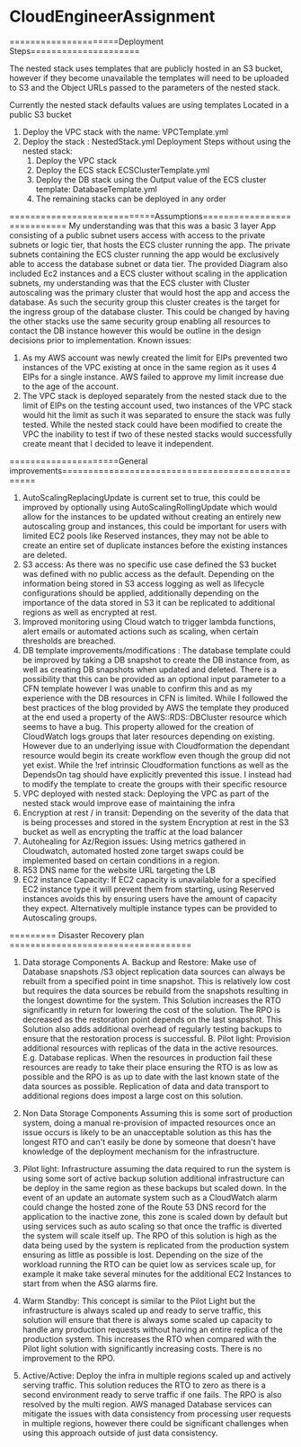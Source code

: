 
# CloudEngineerAssignment
=====================Deployment Steps=====================

The nested stack uses templates that are publicly hosted in an S3 bucket, however if they become unavailable the templates will need to be uploaded to S3 and the Object URLs passed to the parameters of the nested stack. 

Currently the nested stack defaults values are using templates Located in a public S3 bucket 
1. Deploy the VPC stack with the name: VPCTemplate.yml
2. Deploy the stack : NestedStack.yml
    Deployment Steps without using the nested stack:
    1. Deploy the VPC stack 
    2. Deploy the ECS stack ECSClusterTemplate.yml
    3. Deploy the DB stack using the Output value of the ECS cluster template: DatabaseTemplate.yml
    4. The remaining stacks can be deployed in any order 

============================Assumptions============================
My understanding was that this was a basic 3 layer App consisting of a public subnet users access with access to the private subnets or logic tier, that hosts the ECS cluster running the app. The private subnets containing the ECS cluster running the app would be exclusively able to access the database subnet or data tier. The provided Diagram also included Ec2 instances and a ECS cluster without scaling in the application subnets, my understanding was that the ECS cluster with Cluster autoscaling was the primary cluster that would host the app and access the database. As such the security group this cluster creates is the target for the ingress group of the database cluster. This could be changed by having the other stacks use the same security group enabling all resources to contact the DB instance however this would be outline in the design decisions prior to implementation. 
Known issues: 
1. As my AWS account was newly created the limit for EIPs prevented two instances of the VPC existing at once in the same region as it uses 4 EIPs for a single instance. AWS failed to approve my limit increase due to the age of the account. 
2. The VPC stack is deployed separately from the nested stack due to the limit of EIPs on the testing account used, two instances of the VPC stack would hit the limit as such it was separated to ensure the stack was fully tested. While the nested stack could have been modified to create the VPC the inability to test if two of these nested stacks would successfully create meant that I decided to leave it independent. 

=====================General improvements=================================================
1. AutoScalingReplacingUpdate is current set to true, this could be improved by optionally using   AutoScalingRollingUpdate which would allow for the instances to be updated without creating an entirely new autoscaling group and instances, this could be important for users with limited EC2 pools like Reserved instances, they may not be able to create an entire set of duplicate instances before the existing instances are deleted.  
2. S3 access: As there was no specific use case defined the S3 bucket was defined with no public access as the default. Depending on the information being stored in S3 access logging as well as lifecycle configurations should be applied, additionally depending on the importance of the data stored in S3 it can be replicated to additional regions as well as encrypted at rest. 
3. Improved monitoring using Cloud watch to trigger lambda functions, alert emails or automated actions such as scaling, when certain thresholds are breached. 
4. DB template improvements/modifications : The database template could be improved by taking a DB snapshot to create the DB instance from, as well as creating DB snapshots when updated and deleted. There is a possibility that this can be provided as an optional input parameter to a CFN template however I was unable to confirm this and as my experience with the DB resources in CFN is limited. 
While I followed the best practices of the blog provided by AWS the template they produced at the end used a property of the AWS::RDS::DBCluster resource which seems to have a bug. This property allowed for the creation of CloudWatch logs groups that later resources depending on existing. However due to an underlying issue with Cloudformation the dependant resource would begin its create workflow even though the group did not yet exist. While the !ref intrinsic Cloudformation functions as well as the DependsOn tag should have explicitly prevented this issue. I instead had to modify the template to create the groups with their specific resource 
4. VPC deployed with nested stack: Deploying the VPC as part of the nested stack would improve ease of maintaining the infra
5. Encryption at rest / in transit: Depending on the severity of the data that is being processes and stored in the system Encryption at rest in the S3 bucket as well as encrypting the traffic at the load balancer 
6. Autohealing for Az/Region issues: Using metrics gathered in Cloudwatch, automated hosted zone target swaps could be implemented based on certain conditions in a region. 
7. R53 DNS name for the website URL targeting the LB 
8. EC2 instance Capacity: If EC2 capacity is unavailable for a specified EC2 instance type it will prevent them from starting, using Reserved instances avoids this by ensuring users have the amount of capacity they expect. Alternatively multiple instance types can be provided to Autoscaling groups. 

========= Disaster Recovery plan ===================================

1. Data storage Components 
    A. Backup and Restore: Make use of Database snapshots /S3 object replication data sources can always be rebuilt from a specified point in time snapshot. This is relatively low cost but requires the data sources be rebuild from the snapshots resulting in the longest downtime for the system. This Solution increases the RTO significantly in return for lowering the cost of the solution. The RPO is decreased as the restoration point depends on the last snapshot. This Solution also adds additional overhead of regularly testing backups to ensure that the restoration process is successful. 
    B. Pilot light: Provision additional resources with replicas of the data in the active resources. E.g. Database replicas. When the resources in production fail these resources are ready to take their place ensuring the RTO is as low as possible and the RPO is as up to date with the last known state of the data sources as possible. Replication of data and data transport to additional regions does impost a large cost on this solution. 
2. Non Data Storage Components 
Assuming this is some sort of production system, doing a manual re-provision of impacted resources once an issue occurs is likely to be an unacceptable solution as this has the longest RTO and can't easily be done by someone that doesn't have knowledge of the deployment mechanism for the infrastructure.  
1. Pilot light: Infrastructure assuming the data required to run the system is using some sort of active backup solution additional infrastructure can be deploy in the same region as these backups but scaled down. In the event of an update an automate system such as a CloudWatch alarm could change the hosted zone of the Route 53 DNS record for the application to the inactive zone, this zone is scaled  down by default but using services such as auto scaling so that once the traffic is diverted the system will scale itself up. The RPO of this solution is high as the data being used by the system is replicated from the production system ensuring as little as possible is lost. Depending on the size of the workload running the RTO can be quiet low as services scale up, for example it make take several minutes for the additional EC2 Instances to start from when the ASG alarms fire. 
     
2. Warm Standby: This concept is similar to the Pilot Light but the infrastructure is always scaled up and ready to serve traffic, this solution will ensure that there is always some scaled up capacity to handle any production requests without having an entire replica of the production system. This increases the RTO when compared with the Pilot light solution with significantly increasing costs. There is no improvement to the RPO.
    
    
3. Active/Active: Deploy the infra in multiple regions scaled up and actively serving traffic. This solution reduces the RTO to zero as there is a second environment ready to serve traffic if one fails. The RPO is also resolved by the multi region. AWS managed Database services can mitigate the issues with data consistency from processing user requests in multiple regions, however there could be significant challenges when using this approach outside of just data consistency. 
